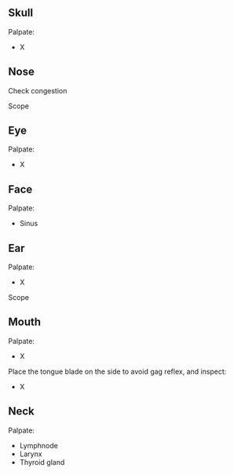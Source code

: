 ## Skull

Palpate:

- X 

## Nose

Check congestion

Scope

## Eye

Palpate:

- X 

## Face

Palpate:

- Sinus

## Ear

Palpate:

- X 

Scope

## Mouth

Palpate:

- X 

Place the tongue blade on the side to avoid gag reflex, and inspect:

- X

## Neck

Palpate:

- Lymphnode
- Larynx
- Thyroid gland
